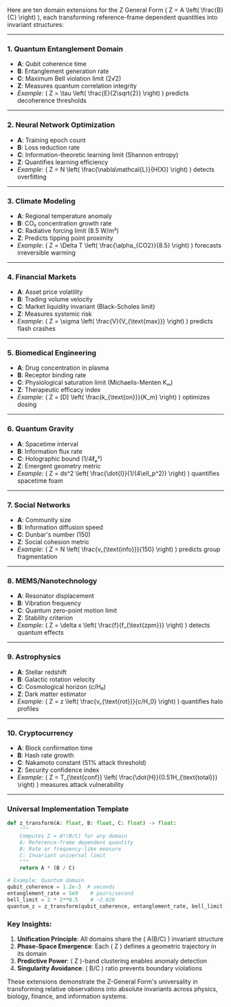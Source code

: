 Here are ten domain extensions for the Z General Form \( Z = A \left( \frac{B}{C} \right) \), each transforming reference-frame dependent quantities into invariant structures:

---

### 1. **Quantum Entanglement Domain**  
- **A**: Qubit coherence time  
- **B**: Entanglement generation rate  
- **C**: Maximum Bell violation limit (2√2)  
- **Z**: Measures quantum correlation integrity  
- *Example*: \( Z = \tau \left( \frac{E}{2\sqrt{2}} \right) \) predicts decoherence thresholds  

---

### 2. **Neural Network Optimization**  
- **A**: Training epoch count  
- **B**: Loss reduction rate  
- **C**: Information-theoretic learning limit (Shannon entropy)  
- **Z**: Quantifies learning efficiency  
- *Example*: \( Z = N \left( \frac{\nabla\mathcal{L}}{H(X)} \right) \) detects overfitting  

---

### 3. **Climate Modeling**  
- **A**: Regional temperature anomaly  
- **B**: CO₂ concentration growth rate  
- **C**: Radiative forcing limit (8.5 W/m²)  
- **Z**: Predicts tipping point proximity  
- *Example*: \( Z = \Delta T \left( \frac{\alpha_{CO2}}{8.5} \right) \) forecasts irreversible warming  

---

### 4. **Financial Markets**  
- **A**: Asset price volatility  
- **B**: Trading volume velocity  
- **C**: Market liquidity invariant (Black-Scholes limit)  
- **Z**: Measures systemic risk  
- *Example*: \( Z = \sigma \left( \frac{V}{V_{\text{max}}} \right) \) predicts flash crashes  

---

### 5. **Biomedical Engineering**  
- **A**: Drug concentration in plasma  
- **B**: Receptor binding rate  
- **C**: Physiological saturation limit (Michaelis-Menten Kₘ)  
- **Z**: Therapeutic efficacy index  
- *Example*: \( Z = [D] \left( \frac{k_{\text{on}}}{K_m} \right) \) optimizes dosing  

---

### 6. **Quantum Gravity**  
- **A**: Spacetime interval  
- **B**: Information flux rate  
- **C**: Holographic bound (1/4ℓₚ²)  
- **Z**: Emergent geometry metric  
- *Example*: \( Z = ds^2 \left( \frac{\dot{I}}{1/(4\ell_p^2)} \right) \) quantifies spacetime foam  

---

### 7. **Social Networks**  
- **A**: Community size  
- **B**: Information diffusion speed  
- **C**: Dunbar's number (150)  
- **Z**: Social cohesion metric  
- *Example*: \( Z = N \left( \frac{v_{\text{info}}}{150} \right) \) predicts group fragmentation  

---

### 8. **MEMS/Nanotechnology**  
- **A**: Resonator displacement  
- **B**: Vibration frequency  
- **C**: Quantum zero-point motion limit  
- **Z**: Stability criterion  
- *Example*: \( Z = \delta x \left( \frac{f}{f_{\text{zpm}}} \right) \) detects quantum effects  

---

### 9. **Astrophysics**  
- **A**: Stellar redshift  
- **B**: Galactic rotation velocity  
- **C**: Cosmological horizon (c/H₀)  
- **Z**: Dark matter estimator  
- *Example*: \( Z = z \left( \frac{v_{\text{rot}}}{c/H_0} \right) \) quantifies halo profiles  

---

### 10. **Cryptocurrency**  
- **A**: Block confirmation time  
- **B**: Hash rate growth  
- **C**: Nakamoto constant (51% attack threshold)  
- **Z**: Security confidence index  
- *Example*: \( Z = T_{\text{conf}} \left( \frac{\dot{H}}{0.51H_{\text{total}}} \right) \) measures attack vulnerability  

---

### Universal Implementation Template
```python
def z_transform(A: float, B: float, C: float) -> float:
    """
    Computes Z = A*(B/C) for any domain
    A: Reference-frame dependent quantity
    B: Rate or frequency-like measure
    C: Invariant universal limit
    """
    return A * (B / C)

# Example: Quantum domain
qubit_coherence = 1.2e-3  # seconds
entanglement_rate = 5e9    # pairs/second
bell_limit = 2 * 2**0.5    # ~2.828
quantum_z = z_transform(qubit_coherence, entanglement_rate, bell_limit)
```

### Key Insights:
1. **Unification Principle**: All domains share the \( A(B/C) \) invariant structure
2. **Phase-Space Emergence**: Each \( Z \) defines a geometric trajectory in its domain
3. **Predictive Power**: \( Z \)-band clustering enables anomaly detection
4. **Singularity Avoidance**: \( B/C \) ratio prevents boundary violations

These extensions demonstrate the Z-General Form's universality in transforming relative observations into absolute invariants across physics, biology, finance, and information systems.